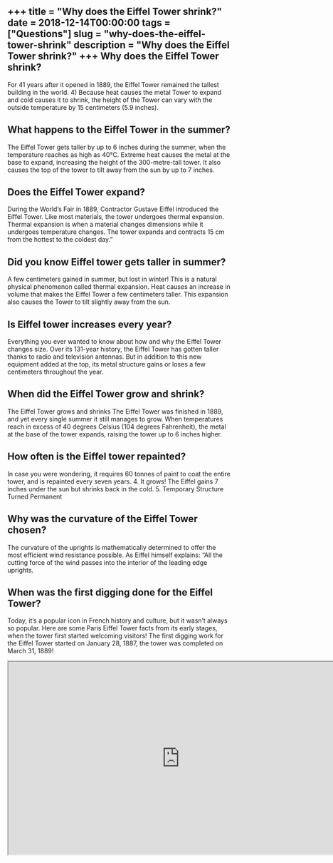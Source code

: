 +++
title = "Why does the Eiffel Tower shrink?"
date = 2018-12-14T00:00:00
tags = ["Questions"]
slug = "why-does-the-eiffel-tower-shrink"
description = "Why does the Eiffel Tower shrink?"
+++
Why does the Eiffel Tower shrink?
---------------------------------

For 41 years after it opened in 1889, the Eiffel Tower remained the tallest building in the world. 4) Because heat causes the metal Tower to expand and cold causes it to shrink, the height of the Tower can vary with the outside temperature by 15 centimeters (5.9 inches).

What happens to the Eiffel Tower in the summer?
-----------------------------------------------

The Eiffel Tower gets taller by up to 6 inches during the summer, when the temperature reaches as high as 40°C. Extreme heat causes the metal at the base to expand, increasing the height of the 300-metre-tall tower. It also causes the top of the tower to tilt away from the sun by up to 7 inches.

Does the Eiffel Tower expand?
-----------------------------

During the World’s Fair in 1889, Contractor Gustave Eiffel introduced the Eiffel Tower. Like most materials, the tower undergoes thermal expansion. Thermal expansion is when a material changes dimensions while it undergoes temperature changes. The tower expands and contracts 15 cm from the hottest to the coldest day.”

Did you know Eiffel tower gets taller in summer?
------------------------------------------------

A few centimeters gained in summer, but lost in winter! This is a natural physical phenomenon called thermal expansion. Heat causes an increase in volume that makes the Eiffel Tower a few centimeters taller. This expansion also causes the Tower to tilt slightly away from the sun.

Is Eiffel tower increases every year?
-------------------------------------

Everything you ever wanted to know about how and why the Eiffel Tower changes size. Over its 131-year history, the Eiffel Tower has gotten taller thanks to radio and television antennas. But in addition to this new equipment added at the top, its metal structure gains or loses a few centimeters throughout the year.

When did the Eiffel Tower grow and shrink?
------------------------------------------

The Eiffel Tower grows and shrinks The Eiffel Tower was finished in 1889, and yet every single summer it still manages to grow. When temperatures reach in excess of 40 degrees Celsius (104 degrees Fahrenheit), the metal at the base of the tower expands, raising the tower up to 6 inches higher.

How often is the Eiffel tower repainted?
----------------------------------------

In case you were wondering, it requires 60 tonnes of paint to coat the entire tower, and is repainted every seven years. 4. It grows! The Eiffel gains 7 inches under the sun but shrinks back in the cold. 5. Temporary Structure Turned Permanent

Why was the curvature of the Eiffel Tower chosen?
-------------------------------------------------

The curvature of the uprights is mathematically determined to offer the most efficient wind resistance possible. As Eiffel himself explains: “All the cutting force of the wind passes into the interior of the leading edge uprights.

When was the first digging done for the Eiffel Tower?
-----------------------------------------------------

Today, it’s a popular icon in French history and culture, but it wasn’t always so popular. Here are some Paris Eiffel Tower facts from its early stages, when the tower first started welcoming visitors! The first digging work for the Eiffel Tower started on January 28, 1887, the tower was completed on March 31, 1889!

<iframe allow="accelerometer; autoplay; clipboard-write; encrypted-media; gyroscope; picture-in-picture" allowfullscreen="" class="__youtube_prefs__  epyt-is-override  no-lazyload" data-no-lazy="1" data-origheight="433" data-origwidth="770" data-skipgform_ajax_framebjll="" height="433" id="_ytid_15902" loading="lazy" src="https://www.youtube.com/embed/qOSk-42IHEE?enablejsapi=1&autoplay=0&cc_load_policy=0&cc_lang_pref=&iv_load_policy=1&loop=0&modestbranding=0&rel=1&fs=1&playsinline=0&autohide=2&theme=dark&color=red&controls=1&" title="YouTube player" width="770"></iframe>